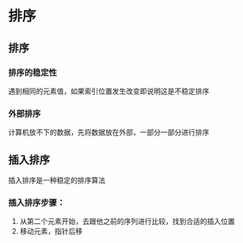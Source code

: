# 排序

## 排序
### 排序的稳定性
遇到相同的元素值，如果索引位置发生改变即说明这是不稳定排序

### 外部排序
计算机放不下的数据，先将数据放在外部，一部分一部分进行排序

## 插入排序
插入排序是一种稳定的排序算法

### 插入排序步骤：
1. 从第二个元素开始，去跟他之前的序列进行比较，找到合适的插入位置
2. 移动元素，指针后移